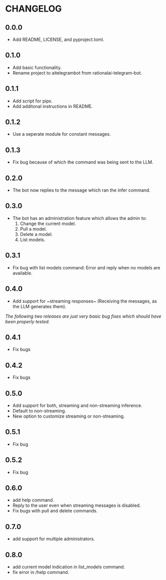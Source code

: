 # CHANGELOG

## 0.0.0

- Add README, LICENSE, and pyproject.toml.

## 0.1.0

- Add basic functionality.
- Rename project to aitelegrambot from rationalai-telegram-bot.

## 0.1.1

- Add script for pipx.
- Add additonal instructions in README.

## 0.1.2

- Use a seperate module for constant messages.

## 0.1.3

- Fix bug because of which the command was being sent to the LLM.

## 0.2.0

- The bot now replies to the message which ran the infer command.

## 0.3.0

- The bot has an administration feature which allows the admin to:
  1. Change the current model.
  2. Pull a model.
  3. Delete a model.
  4. List models.

## 0.3.1

- Fix bug with list models command: Error and reply when no models are
  available.

## 0.4.0

- Add support for ~streaming responses~ (Receiving the messages, as
  the LLM generates them).

_The following two releases are just very basic bug fixes which should
  have been properly tested._
## 0.4.1

- Fix bugs

## 0.4.2

- Fix bugs

## 0.5.0

- Add support for both, streaming and non-streaming inference.
- Default to non-streaming.
- New option to customize streaming or non-streaming.

## 0.5.1

- Fix bug

## 0.5.2

- Fix bug

## 0.6.0

- add help command.
- Reply to the user even when streaming messages is disabled.
- Fix bugs with pull and delete commands.

## 0.7.0

- add support for multiple administrators.

## 0.8.0

- add current model indication in list_models command.
- fix error in /help command.
